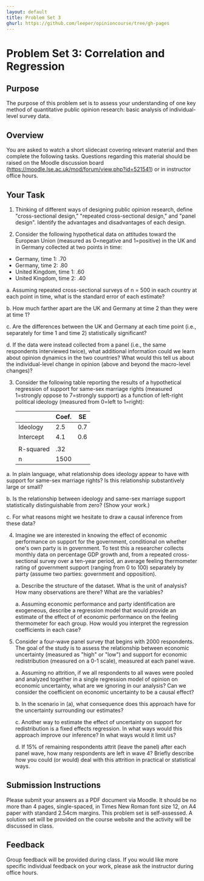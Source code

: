 ```yaml
---
layout: default
title: Problem Set 3
ghurl: https://github.com/leeper/opinioncourse/tree/gh-pages
---
```


# Problem Set 3: Correlation and Regression

## Purpose

The purpose of this problem set is to assess your understanding of one key method of quantitative public opinion research: basic analysis of individual-level survey data.

## Overview

You are asked to watch a short slidecast covering relevant material and then complete the following tasks. Questions regarding this material should be raised on the Moodle discussion board (https://moodle.lse.ac.uk/mod/forum/view.php?id=521541) or in instructor office hours.

## Your Task

 1. Thinking of different ways of designing public opinion research, define "cross-sectional design," "repeated cross-sectional design," and "panel design". Identify the advantages and disadvantages of each design.
 
 2. Consider the following hypothetical data on attitudes toward the European Union (measured as 0=negative and 1=positive) in the UK and in Germany collected at two points in time:
 
   - Germany, time 1: .70
   - Germany, time 2: .80
   - United Kingdom, time 1: .60
   - United Kingdom, time 2: .40
   
   a. Assuming repeated cross-sectional surveys of n = 500 in each country at each point in time, what is the standard error of each estimate?
 
   b. How much farther apart are the UK and Germany at time 2 than they were at time 1?
   
   c. Are the differences between the UK and Germany at each time point (i.e., separately for time 1 and time 2) statistically significant?
   
   d. If the data were instead collected from a panel (i.e., the same respondents interviewed twice), what additional information could we learn about opinion dynamics in the two countries? What would this tell us about the individual-level change in opinion (above and beyond the macro-level changes)?
 
 3. Consider the following table reporting the results of a hypothetical regression of support for same-sex marriage rights (measured 1=strongly oppose to 7=strongly support) as a function of left-right political ideology (measured from 0=left to 1=right):
 
    |           | Coef. | SE  |
    | --------- | ----- | --- |
    | Ideology  | 2.5   | 0.7 |
    | Intercept | 4.1   | 0.6 |
    |           |       |     |
    | R-squared | .32   |     |
    |         n | 1500  |     |
 
   a. In plain language, what relationship does ideology appear to have with support for same-sex marriage rights? Is this relationship substantively large or small?
   
   b. Is the relationship between ideology and same-sex marriage support statistically distinguishable from zero? (Show your work.)
   
   c. For what reasons might we hesitate to draw a causal inference from these data?
 
 4. Imagine we are interested in knowing the effect of economic performance on support for the government, conditional on whether one's own party is in government. To test this a researcher collects monthly data on percentage GDP growth and, from a repeated cross-sectional survey over a ten-year period, an average feeling thermometer rating of government support (ranging from 0 to 100) separately by party (assume two parties: government and opposition).
 
    a. Describe the structure of the dataset. What is the unit of analysis? How many observations are there? What are the variables?
    
    a. Assuming economic performance and party identification are exogeneous, describe a regression model that would provide an estimate of the effect of of economic performance on the feeling thermometer for each group. How would you interpret the regression coefficients in each case?
 
 5. Consider a four-wave panel survey that begins with 2000 respondents. The goal of the study is to assess the relationship between economic uncertainty (measured as "high" or "low") and support for economic redistribution (measured on a 0-1 scale), measured at each panel wave.

    a. Assuming no attrition, if we all respondents to all waves were pooled and analyzed together in a single regression model of opinion on economic uncertainty, what are we ignoring in our analysis? Can we consider the coefficient on economic uncertainty to be a causal effect?
    
    b. In the scenario in (a), what consequence does this approach have for the uncertainty surrounding our estimates?
    
    c. Another way to estimate the effect of uncertainty on support for redistribution is a fixed effects regression. In what ways would this approach improve our inference? In what ways would it limit us?
    
    d. If 15% of remaining respondents attrit (leave the panel) after each panel wave, how many respondents are left in wave 4? Briefly describe how you could (or would) deal with this attrition in practical or statistical ways.
 

## Submission Instructions

Please submit your answers as a PDF document via Moodle. It should be no more than 4 pages, single-spaced, in Times New Roman font size 12, on A4 paper with standard 2.54cm margins. This problem set is self-assessed. A solution set will be provided on the course website and the activity will be discussed in class.

## Feedback

Group feedback will be provided during class. If you would like more specific individual feedback on your work, please ask the instructor during office hours.


